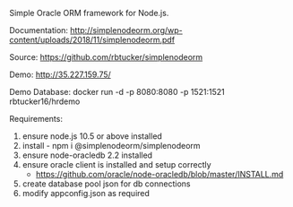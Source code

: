 Simple Oracle ORM framework for Node.js.

Documentation:
http://simplenodeorm.org/wp-content/uploads/2018/11/simplenodeorm.pdf

Source:
https://github.com/rbtucker/simplenodeorm

Demo:
http://35.227.159.75/

Demo Database:
docker run -d -p 8080:8080 -p 1521:1521 rbtucker16/hrdemo

Requirements:
1. ensure node.js 10.5 or above installed
2. install - npm i @simplenodeorm/simplenodeorm
3. ensure node-oracledb 2.2 installed
4. ensure oracle client is installed and setup correctly 
   - https://github.com/oracle/node-oracledb/blob/master/INSTALL.md
5. create database pool json for db connections
6. modify appconfig.json as required


